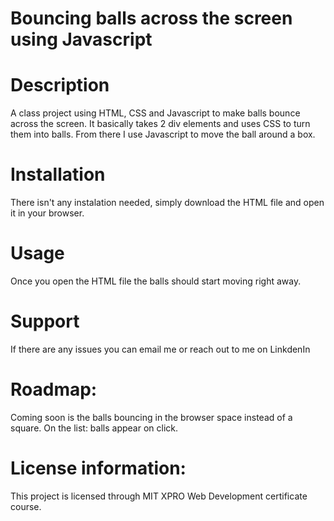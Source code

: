# Bouncing balls across the screen using Javascript

# Description
A class project using HTML, CSS and Javascript to make balls bounce across the screen. 
It basically takes 2 div elements and uses CSS to turn them into balls.
From there I use Javascript to move the ball around a box. 
 
# Installation
There isn't any instalation needed, simply download the HTML file and open it in your browser. 

# Usage 
Once you open the HTML file the balls should start moving right away. 

# Support
If there are any issues you can email me or reach out to me on LinkdenIn

# Roadmap: 
Coming soon is the balls bouncing in the browser space instead of a square.
On the list: balls appear on click. 

# License information: 
This project is licensed through MIT XPRO Web Development certificate course. 
